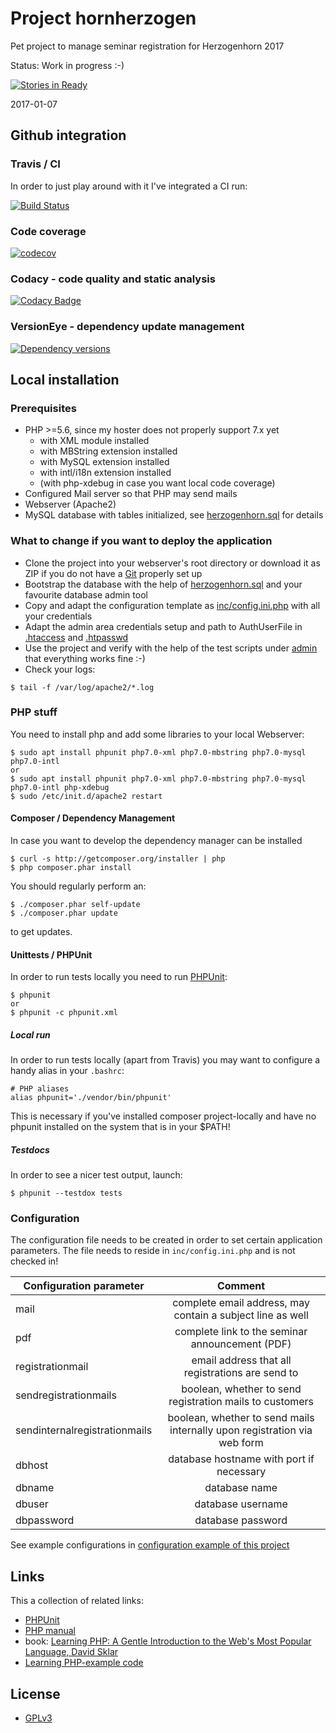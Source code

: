 # Project hornherzogen
Pet project to manage seminar registration for Herzogenhorn 2017

Status: Work in progress :-)

[![Stories in Ready](https://badge.waffle.io/ottlinger/hornherzogen.png?label=ready&title=Ready)](https://waffle.io/ottlinger/hornherzogen)


2017-01-07

## Github integration
### Travis / CI

In order to just play around with it I've integrated a CI run:

[![Build Status](https://travis-ci.org/ottlinger/hornherzogen.svg?branch=master)](https://travis-ci.org/ottlinger/hornherzogen)

### Code coverage

[![codecov](https://codecov.io/gh/ottlinger/hornherzogen/branch/master/graph/badge.svg)](https://codecov.io/gh/ottlinger/hornherzogen)

### Codacy - code quality and static analysis

[![Codacy Badge](https://api.codacy.com/project/badge/Grade/c8fc0c6ef3d14192a2a8f84a670ccb92)](https://www.codacy.com/app/github_25/hornherzogen)

### VersionEye - dependency update management

[![Dependency versions](https://www.versioneye.com/user/projects/58978d3ea35eb6002e873a36/badge.svg)](https://www.versioneye.com/user/projects/58978d3ea35eb6002e873a36?child=summary)

## Local installation

### Prerequisites

* PHP >=5.6, since my hoster does not properly support 7.x yet
  * with XML module installed
  * with MBString extension installed
  * with MySQL extension installed
  * with intl/i18n extension installed
  * (with php-xdebug in case you want local code coverage)
* Configured Mail server so that PHP may send mails
* Webserver (Apache2)
* MySQL database with tables initialized, see [herzogenhorn.sql](herzogenhorn.sql) for details

### What to change if you want to deploy the application

* Clone the project into your webserver's root directory or download it as ZIP if you do not have a [Git](https://git-scm.com/) properly set up
* Bootstrap the database with the help of [herzogenhorn.sql](herzogenhorn.sql) and your favourite database admin tool
* Copy and adapt the configuration template as [inc/config.ini.php](/inc/config.ini.php.template) with all your credentials
* Adapt the admin area credentials setup and path to AuthUserFile in [.htaccess](admin/.htaccess) and [.htpasswd](admin/.htpasswd)
* Use the project and verify with the help of the test scripts under [admin](admin/index.php) that everything works fine :-)
* Check your logs:
```
$ tail -f /var/log/apache2/*.log
```
### PHP stuff

You need to install php and add some libraries to your local Webserver:
```
$ sudo apt install phpunit php7.0-xml php7.0-mbstring php7.0-mysql php7.0-intl
or
$ sudo apt install phpunit php7.0-xml php7.0-mbstring php7.0-mysql php7.0-intl php-xdebug
$ sudo /etc/init.d/apache2 restart
```

#### Composer / Dependency Management
In case you want to develop the dependency manager can be installed
```
$ curl -s http://getcomposer.org/installer | php
$ php composer.phar install
```

You should regularly perform an:
```
$ ./composer.phar self-update
$ ./composer.phar update
```
to get updates.

#### Unittests / PHPUnit

In order to run tests locally you need to run [PHPUnit](https://phpunit.de/getting-started.html):
```
$ phpunit
or
$ phpunit -c phpunit.xml
```

##### Local run

In order to run tests locally (apart from Travis) you may want to configure a handy alias in your `.bashrc`:
```
# PHP aliases
alias phpunit='./vendor/bin/phpunit'
```

This is necessary if you've installed composer project-locally and have no phpunit installed on the system that is in your $PATH!

##### Testdocs

In order to see a nicer test output, launch:
```
$ phpunit --testdox tests
```

### Configuration

The configuration file needs to be created in order to set certain application parameters. The file needs to reside in `inc/config.ini.php` and is not checked in!

| Configuration parameter        | Comment           |
| --- |:---:|
| mail | complete email address, may contain a subject line as well |
| pdf | complete link to the seminar announcement (PDF) |
| registrationmail | email address that all registrations are send to |
| sendregistrationmails | boolean, whether to send registration mails to customers |
| sendinternalregistrationmails | boolean, whether to send mails internally upon registration via web form |
| dbhost | database hostname with port if necessary |
| dbname | database name |
| dbuser | database username |
| dbpassword | database password |

See example configurations in 
[configuration example of this project](inc/config.ini.php.template)

## Links

This a collection of related links:

* [PHPUnit](https://phpunit.de/manual/current/en/writing-tests-for-phpunit.html)
* [PHP manual](http://php.net/manual/en/)
* book: [Learning PHP: A Gentle Introduction to the Web's Most Popular Language, David Sklar](https://www.amazon.de/Learning-PHP-Introduction-Popular-Language/dp/1491933577?tag=tendoryuberlin)
* [Learning PHP-example code](https://github.com/oreillymedia/Learning_PHP)

## License

* [GPLv3](LICENSE)

